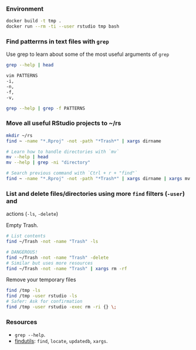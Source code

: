 ### Environment

```bash
docker build -t tmp .
docker run --rm -ti --user rstudio tmp bash
```

### Find patterrns in text files with `grep`

Use grep to learn about some of the most useful arguments of `grep`

```bash
grep --help | head

vim PATTERNS
-i,
-n,
-f,
-v,

grep --help | grep -f PATTERNS
```

### Move all useful RStudio projects to ~/rs

```bash
mkdir ~/rs
find ~ -name "*.Rproj" -not -path "*Trash*" | xargs dirname

# Learn how to handle directories with `mv`
mv --help | head
mv --help | grep -ni "directory"

# Search previous command with `Ctrl + r + "find"`
find ~ -name "*.Rproj" -not -path "*Trash*" | xargs dirname | xargs mv -t rs
```

### List and delete files/directories using more `find` filters (`-user`) and
actions (`-ls`, `-delete`)

Empty Trash.

```bash
# List contents
find ~/Trash -not -name "Trash" -ls

# DANGEROUS!
find ~/Trash -not -name "Trash" -delete
# Similar but uses more resources
find ~/Trash -not -name "Trash" | xargs rm -rf
```

Remove your temporary files

```bash
find /tmp -ls
find /tmp -user rstudio -ls
# Safer: Ask for confirmation
find /tmp -user rstudio -exec rm -ri {} \;
```

### Resources

* `grep --help`.
* [findutils](https://www.gnu.org/software/findutils/): `find`, `locate`,
`updatedb`, `xargs`.

